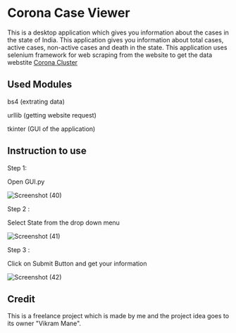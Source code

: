 # Corona Case Viewer
This is a desktop application which gives you information about the cases in the state of India. This application gives you information about total cases, active cases, non-active cases and death in the state. This application uses selenium framework for web scraping from the website to get the data webstite <a href='https://coronaclusters.in/'>Corona Cluster</a>

## Used Modules

bs4 (extrating data)

urllib (getting website request)

tkinter (GUI of the application)

## Instruction to use

  Step 1:
  
  Open GUI.py
  
  ![Screenshot (40)](https://user-images.githubusercontent.com/69725182/127030534-b6f77cce-8d0d-4845-89db-b37d0759110c.png)
  
  Step 2 :
  
  Select State from the drop down menu 
  
  ![Screenshot (41)](https://user-images.githubusercontent.com/69725182/127030655-c482b041-db17-4e59-b046-b6b4fe59c6ac.png)

  Step 3 :
  
  Click on Submit Button and get your information
  
  ![Screenshot (42)](https://user-images.githubusercontent.com/69725182/127030808-6eb426ce-1087-4c71-a58a-bda8c95efcc9.png)


## Credit 

This is a freelance project which is made by me and the project idea goes to its owner "Vikram Mane".

